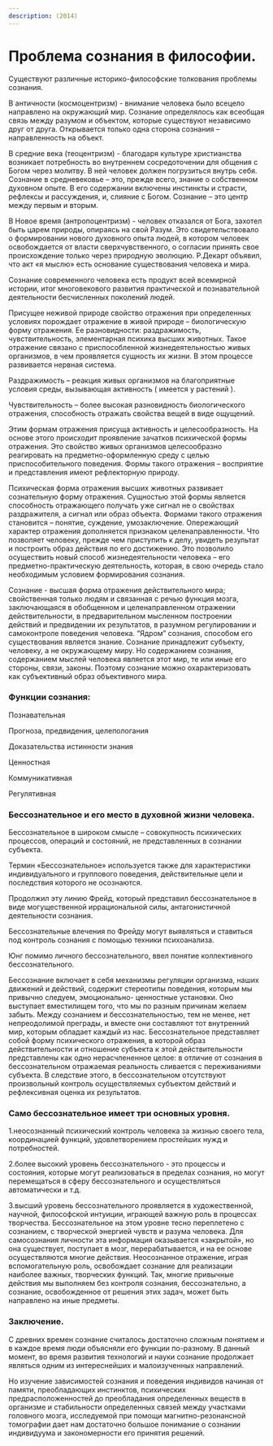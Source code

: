 ```yaml
---
description: (2014)
---
```


# Проблема сознания в философии.

Существуют различные историко-философские толкования проблемы сознания. 

В античности \(космоцентризм\) - внимание человека было всецело направлено на окружающий мир. Сознание определялось как всеобщая связь между разумом и объектом, которые существуют независимо друг от друга. Открывается только одна сторона сознания – направленность на объект.

В средние века \(теоцентризм\) - благодаря культуре христианства возникает потребность во внутреннем сосредоточении для общения с Богом через молитву. В ней человек должен погрузиться внутрь себя. Сознание в средневековье – это, прежде всего, знание о собственном духовном опыте. В его содержании включены инстинкты и страсти, рефлексы и рассуждения, и, слияние с Богом. Сознание – это центр между первым и вторым.

В Новое время \(антропоцентризм\) - человек отказался от Бога, захотел быть царем природы, опираясь на свой Разум. Это свидетельствовало о формировании нового духовного опыта людей, в котором человек освобождается от власти сверхчувственного, о согласии принять свое происхождение только через природную эволюцию. Р.Декарт объявил, что акт «я мыслю» есть основание существования человека и мира.

Сознание современного человека есть продукт всей всемирной истории, итог многовекового развития практической и познавательной деятельности бесчисленных поколений людей.

Присущее неживой природе свойство отражения при определенных условиях порождает отражение в живой природе – биологическую форму отражения. Ее разновидности: раздражимость, чувствительность, элементарная психика высших животных. Такое отражение связано с приспособленной жизнедеятельностью живых организмов, в чем проявляется сущность их жизни. В этом процессе развивается нервная система.

Раздражимость – реакция живых организмов на благоприятные условия среды, вызывающая активность \( имеется у растений \).

Чувствительность – более высокая разновидность биологического отражения, способность отражать свойства вещей в виде ощущений.

Этим формам отражения присуща активность и целесообразность. На основе этого происходит проявление зачатков психической формы отражения. Это свойство живых организмов целесообразно реагировать на предметно-оформленную среду с целью приспособительного поведения. Формы такого отражения – восприятие и представления имеют рефлекторную природу.

Психическая форма отражения высших животных развивает сознательную форму отражения. Сущностью этой формы является способность отражающего получать уже сигнал не о свойствах раздражителя, а сигнал или образ объекта. Формами такого отражения становится – понятие, суждение, умозаключение. Опережающий характер отражения дополняется признаком целенаправленности. Что позволяет человеку, прежде чем приступить к делу, увидеть результат и построить образ действия по его достижению. Это позволило осуществить новый способ жизнедеятельности человека – его предметно-практическую деятельность, которая, в свою очередь стало необходимым условием формирования сознания.

Сознание - высшая форма отражения действительного мира; свойственная только людям и связанная с речью функция мозга, заключающаяся в обобщенном и целенаправленном отражении действительности, в предварительном мысленном построении действий и предвидении их результатов, в разумном регулировании и самоконтроле поведения человека. “Ядром” сознания, способом его существования является знание. Сознание принадлежит субъекту, человеку, а не окружающему миру. Но содержанием сознания, содержанием мыслей человека является этот мир, те или иные его стороны, связи, законы. Поэтому сознание можно охарактеризовать как субъективный образ объективного мира.

### **Функции сознания:**

Познавательная

Прогноза, предвидения, целепологания

Доказательства истинности знания

Ценностная

Коммуникативная

Регулятивная

### **Бессознательное и его место в духовной жизни человека.**

Бессознательное в широком смысле – совокупность психических процессов, операций и состояний, не представленных в сознании субъекта. 

Термин «Бессознательное» используется также для характеристики индивидуального и группового поведения, действительные цели и последствия которого не осознаются. 

Продолжил эту линию Фрейд, который представил бессознательное в виде могущественной иррациональной силы, антагонистичной деятельности сознания. 

Бессознательные влечения по Фрейду могут выявляться и ставиться под контроль сознания с помощью техники психоанализа. 

Юнг помимо личного бессознательного, ввел понятие коллективного бессознательного.

Бессознание включает в себя механизмы регуляции организма, наших движений и действий, содержит стереотипы поведения, которым мы привычно следуем, эмоционально- ценностные установки. Оно выступает вместилищем того, что мы по разным причинам желаем забыть. Между сознанием и бессознательностью, тем не менее, нет непреодолимой преграды, и вместе они составляют тот внутренний мир, которым обладает каждый из нас. Бессознательное представляет собой форму психического отражения, в которой образ действительности и отношение субъекта к этой действительности представлены как одно нерасчлененное целое: в отличие от сознания в бессознательном отражаемая реальность сливается с переживаниями субъекта. В следствие этого, в бессознательном отсутствуют произвольный контроль осуществляемых субъектом действий и рефлексивная оценка их результатов.

### **Само бессознательное имеет три основных уровня.**

1.неосознанный психический контроль человека за жизнью своего тела, координацией функций, удовлетворением простейших нужд и потребностей.

2.более высокий уровень бессознательного - это процессы и состояния, которые могут реализоваться в пределах сознания, но могут перемещаться в сферу бессознательного и осуществляться автоматически и т.д.

3.высший уровень бессознательного проявляется в художественной, научной, философской интуиции, играющей важную роль в процессах творчества. Бессознательное на этом уровне тесно переплетено с сознанием, с творческой энергией чувств и разума человека. Для самосознания личности эта информация оказывается «закрытой», но она существует, поступает в мозг, перерабатывается, и на ее основе осуществляются многие действия. Неосознанное отражение, играя вспомогательную роль, освобождает сознание для реализации наиболее важных, творческих функций. Так, многие привычные действия мы выполняем без контроля сознания, бессознательно, а сознание, освобожденное от решения этих задач, может быть направлено на иные предметы.

### **Заключение.**

С древних времен сознание считалось достаточно сложным понятием и в каждое время люди объясняли его функции по-разному. В данный момент, во время развития технологий и науки сознание продолжает являться одним из интереснейших и малоизученных направлений.

Но изучение зависимостей сознания и поведения индивидов начиная от памяти, преобладающих инстинктов, психических предрасположенностей до преобладания определенных веществ в организме и стабильности определенных связей между участками головного мозга, исследуемой при помощи магнитно-резонансной томографии дает нам достаточно большое понимание о сознании индивидуума и закономерности его принятия решений.

  



